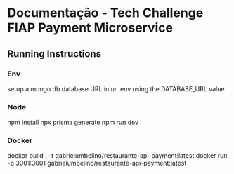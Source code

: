 # Documentação - Tech Challenge FIAP Payment Microservice


## Running Instructions

### Env
setup a mongo db database URL in ur .env using the DATABASE_URL value

### Node
npm install
npx prisma generate
npm run dev

### Docker
docker build . -t gabrielumbelino/restaurante-api-payment:latest
docker run -p 3001:3001 gabrielumbelino/restaurante-api-payment:latest